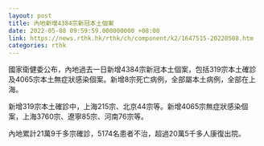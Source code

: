 ```yaml
---
layout: post
title: 內地新增4384宗新冠本土個案
date: 2022-05-08 09:59:59.000000000 +08:00
link: https://news.rthk.hk/rthk/ch/component/k2/1647515-20220508.htm
categories: rthk
---
```


國家衛健委公布，內地過去一日新增4384宗新冠本土個案，包括319宗本土確診及4065宗本土無症狀感染個案。新增8宗死亡病例，全部屬本土病例，全部在上海。

新增319宗本土確診中，上海215宗、北京44宗等。新增4065宗無症狀感染個案，上海3760宗、遼寧85宗、河南76宗等。

內地累計21萬9千多宗確診，5174名患者不治，超過20萬5千多人康復出院。
